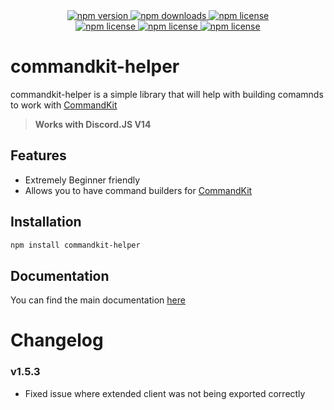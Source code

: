 <div align="center">
  <a href="https://www.npmjs.com/package/commandkit-helper">
    <img src="https://img.shields.io/npm/v/commandkit-helper?style=for-the-badge" alt="npm version" />
  </a>
  <a href="https://www.npmjs.com/package/commandkit-helper">
    <img src="https://img.shields.io/npm/dt/commandkit-helper?style=for-the-badge" alt="npm downloads" />
  </a>
  <a href="https://www.npmjs.com/package/commandkit-helper">
    <img src="https://img.shields.io/npm/l/commandkit-helper?style=for-the-badge" alt="npm license" />
  </a>
  <br />
  <a href="https://www.npmjs.com/package/commandkit-helper">
    <img src="https://img.shields.io/github/issues/FearlessNite345/commandkit-helper?style=for-the-badge" alt="npm license" />
  </a>
  <a href="https://www.npmjs.com/package/commandkit-helper">
    <img src="https://img.shields.io/github/stars/FearlessNite345/commandkit-helper?style=for-the-badge" alt="npm license" />
  </a>
  <a href="https://www.npmjs.com/package/commandkit-helper">
    <img src="https://img.shields.io/github/forks/FearlessNite345/commandkit-helper?style=for-the-badge" alt="npm license" />
  </a>
</div>

# commandkit-helper

commandkit-helper is a simple library that will help with building comamnds to work with [CommandKit](https://www.npmjs.com/package/commandkit)

> **Works with Discord.JS V14**

## Features

-   Extremely Beginner friendly
-   Allows you to have command builders for [CommandKit](https://www.npmjs.com/package/commandkit)

## Installation

```bash
npm install commandkit-helper
```

## Documentation

You can find the main documentation [here](https://fearlessnite345.github.io/commandkit-helper/)

# Changelog

### v1.5.3
-   Fixed issue where extended client was not being exported correctly